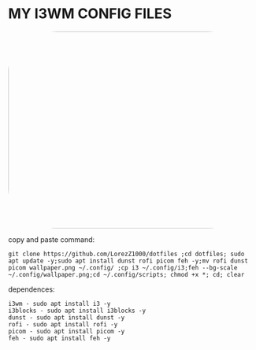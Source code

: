 # MY I3WM CONFIG FILES

<img src="https://i.postimg.cc/MGSvP3F2/sayonara.png" width="700" height="400" style="border-radius:20%;">

<a>copy and paste command:</a>
```
git clone https://github.com/LorezZ1000/dotfiles ;cd dotfiles; sudo apt update -y;sudo apt install dunst rofi picom feh -y;mv rofi dunst picom wallpaper.png ~/.config/ ;cp i3 ~/.config/i3;feh --bg-scale ~/.config/wallpaper.png;cd ~/.config/scripts; chmod +x *; cd; clear
```
<a>dependences:</a>
```
i3wm - sudo apt install i3 -y
i3blocks - sudo apt install i3blocks -y
dunst - sudo apt install dunst -y 
rofi - sudo apt install rofi -y
picom - sudo apt install picom -y
feh - sudo apt install feh -y
```
